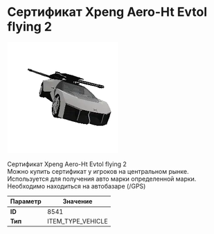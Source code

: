 # Сертификат Xpeng Aero-Ht Evtol flying 2

![Item Image](../img/8541.webp?raw=true)

Сертификат Xpeng Aero-Ht Evtol flying 2<br>Можно купить сертификат у игроков на центральном рынке.<br>Используется для получения авто марки определенной марки.<br>Необходимо находиться на автобазаре (/GPS)


| Параметр | Значение |
|----------|----------|
| **ID** | 8541 |
| **Тип** | ITEM_TYPE_VEHICLE |

